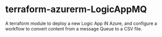 # terraform-azurerm-LogicAppMQ
A terraform module to deploy a new Logic App iN Azure, and configure a workflow to convert content from a message Queue to a CSV file.

